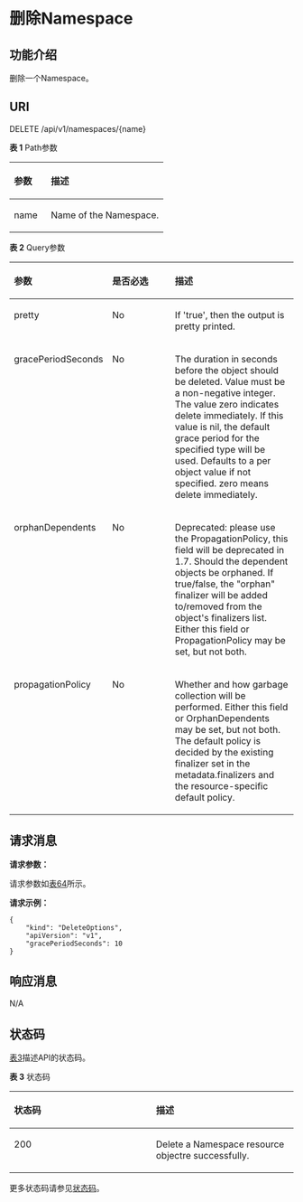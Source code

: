 # 删除Namespace<a name="cci_02_3003"></a>

## 功能介绍<a name="sd3cfd7eb5e604cbfacc39f3d39217286"></a>

删除一个Namespace。

## URI<a name="sb360ead1682b4a91886de13dec66f5c4"></a>

DELETE /api/v1/namespaces/\{name\}

**表 1**  Path参数

<a name="table1696332124519"></a>
<table><thead align="left"><tr id="row11961332194516"><th class="cellrowborder" valign="top" width="24%" id="mcps1.2.3.1.1"><p id="p396032144518"><a name="p396032144518"></a><a name="p396032144518"></a>参数</p>
</th>
<th class="cellrowborder" valign="top" width="76%" id="mcps1.2.3.1.2"><p id="p18962325454"><a name="p18962325454"></a><a name="p18962325454"></a>描述</p>
</th>
</tr>
</thead>
<tbody><tr id="row9960327457"><td class="cellrowborder" valign="top" width="24%" headers="mcps1.2.3.1.1 "><p id="p1496113214456"><a name="p1496113214456"></a><a name="p1496113214456"></a>name</p>
</td>
<td class="cellrowborder" valign="top" width="76%" headers="mcps1.2.3.1.2 "><p id="p796193274515"><a name="p796193274515"></a><a name="p796193274515"></a>Name of the Namespace.</p>
</td>
</tr>
</tbody>
</table>

**表 2**  Query参数

<a name="zh-cn_topic_0079615060_table31198475"></a>
<table><thead align="left"><tr id="zh-cn_topic_0079615060_row10758903"><th class="cellrowborder" valign="top" width="33%" id="mcps1.2.4.1.1"><p id="zh-cn_topic_0079615060_p66164776"><a name="zh-cn_topic_0079615060_p66164776"></a><a name="zh-cn_topic_0079615060_p66164776"></a>参数</p>
</th>
<th class="cellrowborder" valign="top" width="23%" id="mcps1.2.4.1.2"><p id="p2285494921117"><a name="p2285494921117"></a><a name="p2285494921117"></a>是否必选</p>
</th>
<th class="cellrowborder" valign="top" width="44%" id="mcps1.2.4.1.3"><p id="p3931158921117"><a name="p3931158921117"></a><a name="p3931158921117"></a>描述</p>
</th>
</tr>
</thead>
<tbody><tr id="zh-cn_topic_0079615060_row46130559"><td class="cellrowborder" valign="top" width="33%" headers="mcps1.2.4.1.1 "><p id="zh-cn_topic_0079615060_p45587811"><a name="zh-cn_topic_0079615060_p45587811"></a><a name="zh-cn_topic_0079615060_p45587811"></a>pretty</p>
</td>
<td class="cellrowborder" valign="top" width="23%" headers="mcps1.2.4.1.2 "><p id="zh-cn_topic_0079615060_p1625174"><a name="zh-cn_topic_0079615060_p1625174"></a><a name="zh-cn_topic_0079615060_p1625174"></a>No</p>
</td>
<td class="cellrowborder" valign="top" width="44%" headers="mcps1.2.4.1.3 "><p id="zh-cn_topic_0079615060_p64530307"><a name="zh-cn_topic_0079615060_p64530307"></a><a name="zh-cn_topic_0079615060_p64530307"></a>If 'true', then the output is pretty printed.</p>
</td>
</tr>
<tr id="rb4b98780ec4947749cd70a13580cbd2a"><td class="cellrowborder" valign="top" width="33%" headers="mcps1.2.4.1.1 "><p id="zh-cn_topic_0079615060_p427182983911"><a name="zh-cn_topic_0079615060_p427182983911"></a><a name="zh-cn_topic_0079615060_p427182983911"></a>gracePeriodSeconds</p>
</td>
<td class="cellrowborder" valign="top" width="23%" headers="mcps1.2.4.1.2 "><p id="zh-cn_topic_0079615060_p827162911396"><a name="zh-cn_topic_0079615060_p827162911396"></a><a name="zh-cn_topic_0079615060_p827162911396"></a>No</p>
</td>
<td class="cellrowborder" valign="top" width="44%" headers="mcps1.2.4.1.3 "><p id="a694bff5476754aee8d6cfe59c3b1825d"><a name="a694bff5476754aee8d6cfe59c3b1825d"></a><a name="a694bff5476754aee8d6cfe59c3b1825d"></a>The duration in seconds before the object should be deleted. Value must be a non-negative integer. The value zero indicates delete immediately. If this value is nil, the default grace period for the specified type will be used. Defaults to a per object value if not specified. zero means delete immediately.</p>
</td>
</tr>
<tr id="r0ac2448870d94693b737e1401fe3c64c"><td class="cellrowborder" valign="top" width="33%" headers="mcps1.2.4.1.1 "><p id="a331c14c2f28e4c8a901952fe930ad5c5"><a name="a331c14c2f28e4c8a901952fe930ad5c5"></a><a name="a331c14c2f28e4c8a901952fe930ad5c5"></a>orphanDependents</p>
</td>
<td class="cellrowborder" valign="top" width="23%" headers="mcps1.2.4.1.2 "><p id="a301f889a07ba4c4ab3bd4314bae0df0e"><a name="a301f889a07ba4c4ab3bd4314bae0df0e"></a><a name="a301f889a07ba4c4ab3bd4314bae0df0e"></a>No</p>
</td>
<td class="cellrowborder" valign="top" width="44%" headers="mcps1.2.4.1.3 "><p id="zh-cn_topic_0079615060_p157076445396"><a name="zh-cn_topic_0079615060_p157076445396"></a><a name="zh-cn_topic_0079615060_p157076445396"></a>Deprecated: please use the PropagationPolicy, this field will be deprecated in 1.7. Should the dependent objects be orphaned. If true/false, the "orphan" finalizer will be added to/removed from the object's finalizers list. Either this field or PropagationPolicy may be set, but not both.</p>
</td>
</tr>
<tr id="r60cb73a9905946e18477437d9bd30d97"><td class="cellrowborder" valign="top" width="33%" headers="mcps1.2.4.1.1 "><p id="zh-cn_topic_0079615060_p447118462392"><a name="zh-cn_topic_0079615060_p447118462392"></a><a name="zh-cn_topic_0079615060_p447118462392"></a>propagationPolicy</p>
</td>
<td class="cellrowborder" valign="top" width="23%" headers="mcps1.2.4.1.2 "><p id="a318694aa068f4384a683351e4ef97d16"><a name="a318694aa068f4384a683351e4ef97d16"></a><a name="a318694aa068f4384a683351e4ef97d16"></a>No</p>
</td>
<td class="cellrowborder" valign="top" width="44%" headers="mcps1.2.4.1.3 "><p id="ae473bba629a542729271da7f9a71f051"><a name="ae473bba629a542729271da7f9a71f051"></a><a name="ae473bba629a542729271da7f9a71f051"></a>Whether and how garbage collection will be performed. Either this field or OrphanDependents may be set, but not both. The default policy is decided by the existing finalizer set in the metadata.finalizers and the resource-specific default policy.</p>
</td>
</tr>
</tbody>
</table>

## 请求消息<a name="s868ed9032ac544a8908766b83229eba1"></a>

**请求参数：**

请求参数如[表64](数据结构.md#zh-cn_topic_0091433700_d0e41006)所示。

**请求示例：**

```
{
    "kind": "DeleteOptions",
    "apiVersion": "v1",
    "gracePeriodSeconds": 10
}
```

## 响应消息<a name="s40c3210a927d4400b708d17d3f0a3cbe"></a>

N/A

## 状态码<a name="s379564af9d9b4e6c915ee4629fc129e5"></a>

[表3](#zh-cn_topic_0079615060_table44048571)描述API的状态码。

**表 3**  状态码

<a name="zh-cn_topic_0079615060_table44048571"></a>
<table><thead align="left"><tr id="zh-cn_topic_0079615060_row48163256"><th class="cellrowborder" valign="top" width="50%" id="mcps1.2.3.1.1"><p id="p4561445121117"><a name="p4561445121117"></a><a name="p4561445121117"></a>状态码</p>
</th>
<th class="cellrowborder" valign="top" width="50%" id="mcps1.2.3.1.2"><p id="p378306821117"><a name="p378306821117"></a><a name="p378306821117"></a>描述</p>
</th>
</tr>
</thead>
<tbody><tr id="zh-cn_topic_0079615060_row4281684"><td class="cellrowborder" valign="top" width="50%" headers="mcps1.2.3.1.1 "><p id="zh-cn_topic_0079615060_p11272110"><a name="zh-cn_topic_0079615060_p11272110"></a><a name="zh-cn_topic_0079615060_p11272110"></a>200</p>
</td>
<td class="cellrowborder" valign="top" width="50%" headers="mcps1.2.3.1.2 "><p id="zh-cn_topic_0079615060_p40625737"><a name="zh-cn_topic_0079615060_p40625737"></a><a name="zh-cn_topic_0079615060_p40625737"></a>Delete a Namespace resource objectre successfully.</p>
</td>
</tr>
</tbody>
</table>

更多状态码请参见[状态码](状态码.md)。

